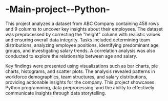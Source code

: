 # -Main-project--Python-
This project analyzes a dataset from ABC Company containing 458 rows and 9 columns to uncover key insights about their employees. The dataset was preprocessed by correcting the "height" column with realistic values and ensuring overall data integrity. Tasks included determining team distributions, analyzing employee positions, identifying predominant age groups, and investigating salary trends. A correlation analysis was also conducted to explore the relationship between age and salary.

Key findings were presented using visualizations such as bar charts, pie charts, histograms, and scatter plots. The analysis revealed patterns in workforce demographics, team structures, and salary distributions, providing actionable insights for the company. This project showcases Python programming, data preprocessing, and the ability to effectively communicate insights through data storytelling.
